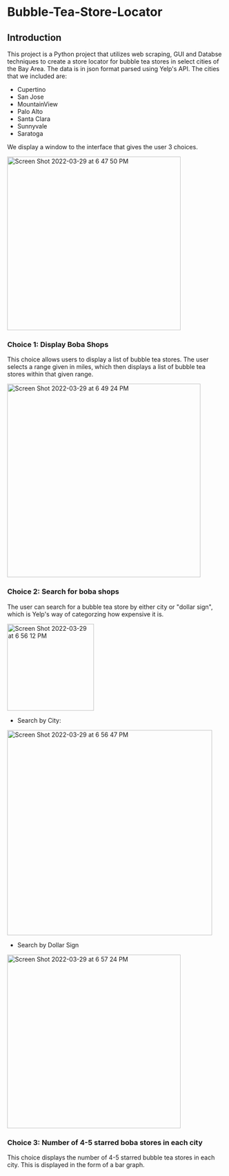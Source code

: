 # Bubble-Tea-Store-Locator

## Introduction
This project is a Python project that utilizes web scraping, GUI and Databse techniques to create a store locator for bubble tea stores in select cities of the Bay Area. The data is in json format parsed using Yelp's API. The cities that we included are:

* Cupertino
* San Jose
* MountainView
* Palo Alto
* Santa Clara
* Sunnyvale
* Saratoga

We display a window to the interface that gives the user 3 choices.

<img width="402" alt="Screen Shot 2022-03-29 at 6 47 50 PM" src="https://user-images.githubusercontent.com/56427665/160734387-a5d71cd3-e269-457c-b797-4df12ad7a62d.png">

### Choice 1: Display Boba Shops
This choice allows users to display a list of bubble tea stores. The user selects a range given in miles, which then displays a list of bubble tea stores within that given range.

<img width="448" alt="Screen Shot 2022-03-29 at 6 49 24 PM" src="https://user-images.githubusercontent.com/56427665/160734542-cbe9fed7-c3bc-4792-91b0-8e6bb6a2cf89.png">

### Choice 2: Search for boba shops
The user can search for a bubble tea store by either city or "dollar sign", which is Yelp's way of categorzing how expensive it is.

<img width="201" alt="Screen Shot 2022-03-29 at 6 56 12 PM" src="https://user-images.githubusercontent.com/56427665/160735178-9487a340-65c0-4958-803c-b0bddbae7082.png">

  * Search by City:
<img width="475" alt="Screen Shot 2022-03-29 at 6 56 47 PM" src="https://user-images.githubusercontent.com/56427665/160735236-ceb3c2aa-5ebe-419d-b4ad-3663d76782b5.png">

  * Search by Dollar Sign
<img width="402" alt="Screen Shot 2022-03-29 at 6 57 24 PM" src="https://user-images.githubusercontent.com/56427665/160735317-48af0dc7-5745-4cf8-9882-9b2e0201b718.png">

### Choice 3: Number of 4-5 starred boba stores in each city
This choice displays the number of 4-5 starred bubble tea stores in each city. This is displayed in the form of a bar graph.

